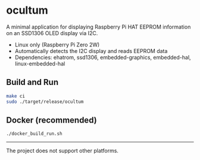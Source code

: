 # ocultum

A minimal application for displaying Raspberry Pi HAT EEPROM information on an SSD1306 OLED display via I2C.

- Linux only (Raspberry Pi Zero 2W)
- Automatically detects the I2C display and reads EEPROM data
- Dependencies: ehatrom, ssd1306, embedded-graphics, embedded-hal, linux-embedded-hal

## Build and Run

```sh
make ci
sudo ./target/release/ocultum
```

## Docker (recommended)

```sh
./docker_build_run.sh
```

---

The project does not support other platforms.

